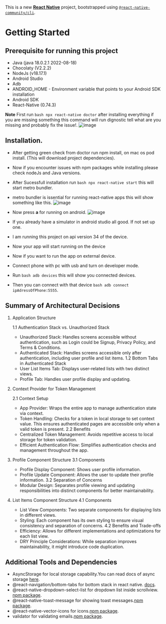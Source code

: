 This is a new [**React Native**](https://reactnative.dev) project, bootstrapped using [`@react-native-community/cli`](https://github.com/react-native-community/cli).

# Getting Started

## Prerequisite for running this project
- Java (java 18.0.2.1 2022-08-18)
- Chocolaty (V2.2.2)
- NodeJs (v18.17.1)
- Android Studio
- Adb
- ANDROID_HOME - Environment variable that points to your Android SDK installation
- Android SDK
- React-Native (0.74.3)

**Note** First run ```bash npx react-native doctor``` after installing everything if you are missing something this command will run dignostic tell what are you missing and probably fix the issue!.
![image](https://github.com/user-attachments/assets/aeabd87e-9233-448d-b6a3-54631c16eb31)

## Installation.

- After getting green check from doctor run npm install, on mac os pod install. (This will download project dependencies).
- Now if you encounter issues with npm packages while installing please check nodeJs and Java versions.
- After Sucessfull installation run ```bash npx react-native start``` this will start metro bundler.
- metro bundler is issential for running react-native apps this will show something like this.
  ![image](https://github.com/user-attachments/assets/1a9a1558-3f29-4778-abac-9480ebc4a04f)
- Now press **a** for running on android.
  ![image](https://github.com/user-attachments/assets/f69f788e-3836-4ebe-b5cd-703775d80e0d)
- If you already have a simulator in android studio all good. If not set up one.
- I am running this project on api version 34 of the device.
- Now your app will start running on the device

- Now if you want to run the app on external device.
- Connect phone with pc with usb and turn on developer mode.
- Run ```bash adb devices``` this will show you connected devices.
- Then you can connect with that device ```bash adb connect ipAdressOfPhone:5555```.

##  Summary of Architectural Decisions
1. Application Structure

   1.1 Authentication Stack vs. Unauthorized Stack
   - Unauthorized Stack: Handles screens accessible without authentication, such as Login could be Signup, Privacy Policy, and Terms & Conditions.
   - Authenticated Stack: Handles screens accessible only after authentication, including user profile and list items.
   1.2 Bottom Tabs in Authenticated Stack
   - User List Items Tab: Displays user-related lists with two distinct views.
   - Profile Tab: Handles user profile display and updating.

2. Context Provider for Token Management

   2.1 Context Setup
   - App Provider: Wraps the entire app to manage authentication state via context.
   - Token Handling: Checks for a token in local storage to set context value. This ensures authenticated pages are accessible only when a valid token is present.
   2.2 Benefits
   - Centralized Token Management: Avoids repetitive access to local storage for token validation.
   - Efficient Authentication Flow: Simplifies authentication checks and management throughout the app.

3. Profile Component Structure
   3.1 Components
   - Profile Display Component: Shows user profile information.
   - Profile Update Component: Allows the user to update their profile information.
   3.2 Separation of Concerns
   - Modular Design: Separates profile viewing and updating responsibilities into distinct components for better maintainability.
  
4. List Items Component Structure
  4.1 Components
   - List View Components: Two separate components for displaying lists in different views.
   - Styling: Each component has its own styling to ensure visual consistency and separation of concerns.
  4.2 Benefits and Trade-offs
   - Efficiency: Allows for different implementations and optimizations for each list view.
   - DRY Principle Considerations: While separation improves maintainability, it might introduce code duplication.
  
## Additional Tools and Dependencies
- AsyncStorage for local storage capability.You can read docs of async storage [here](https://reactnative.dev/docs/asyncstorage).
- @react-navigation/bottom-tabs for bottom stack in react native. [docs](https://reactnavigation.org/docs/bottom-tab-navigator/).
- @react-native-dropdown-select-list for dropdown list inside scrollview. [npm package](https://www.npmjs.com/package/react-native-dropdown-select-list).
- @react-native-toast-message for showing toast messages.[npm package](https://www.npmjs.com/package/react-native-toast-message).
- @react-native-vector-icons for icons.[npm package](https://www.npmjs.com/package/react-native-vector-icons).
- validator for validating emails.[npm package](https://www.npmjs.com/package/validator).
